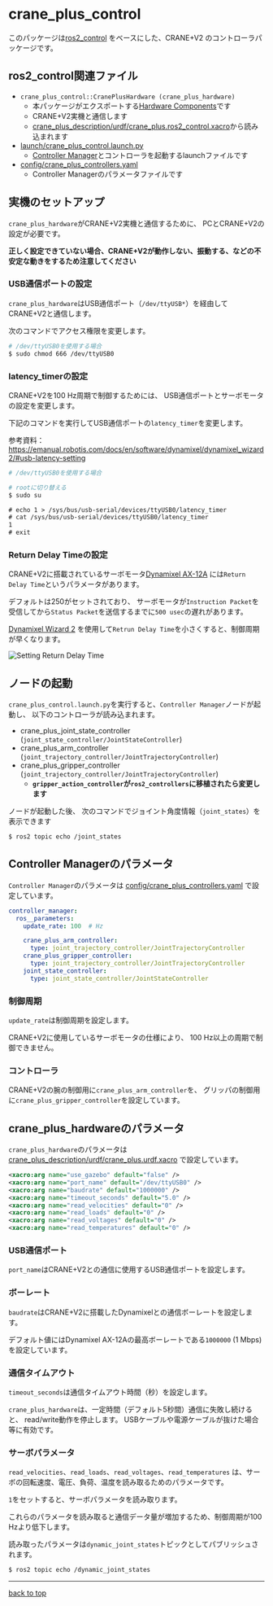 # crane_plus_control

このパッケージは[ros2_control](https://github.com/ros-controls/ros2_control)
をベースにした、CRANE+V2 のコントローラパッケージです。

## ros2_control関連ファイル

- `crane_plus_control::CranePlusHardware (crane_plus_hardware)`
  - 本パッケージがエクスポートする[Hardware Components](https://ros-controls.github.io/control.ros.org/getting_started.html#hardware-components)です
  - CRANE+V2実機と通信します
  - [crane_plus_description/urdf/crane_plus.ros2_control.xacro](../crane_plus_description/urdf/crane_plus.ros2_control.xacro)から読み込まれます
- [launch/crane_plus_control.launch.py](./launch/crane_plus_control.launch.py)
  - [Controller Manager](https://ros-controls.github.io/control.ros.org/getting_started.html#controller-manager)とコントローラを起動するlaunchファイルです
- [config/crane_plus_controllers.yaml](./config/crane_plus_controllers.yaml)
  - Controller Managerのパラメータファイルです

## 実機のセットアップ

`crane_plus_hardware`がCRANE+V2実機と通信するために、
PCとCRANE+V2の設定が必要です。

**正しく設定できていない場合、CRANE+V2が動作しない、振動する、などの不安定な動きをするため注意してください**

### USB通信ポートの設定

`crane_plus_hardware`はUSB通信ポート（`/dev/ttyUSB*`）を経由してCRANE+V2と通信します。

次のコマンドでアクセス権限を変更します。

```sh
# /dev/ttyUSB0を使用する場合
$ sudo chmod 666 /dev/ttyUSB0
```

### latency_timerの設定

CRANE+V2を100 Hz周期で制御するためには、
USB通信ポートとサーボモータの設定を変更します。

下記のコマンドを実行してUSB通信ポートの`latency_timer`を変更します。

参考資料：https://emanual.robotis.com/docs/en/software/dynamixel/dynamixel_wizard2/#usb-latency-setting

```sh
# /dev/ttyUSB0を使用する場合

# rootに切り替える
$ sudo su
```

```txt
# echo 1 > /sys/bus/usb-serial/devices/ttyUSB0/latency_timer
# cat /sys/bus/usb-serial/devices/ttyUSB0/latency_timer
1
# exit
```

### Return Delay Timeの設定

CRANE+V2に搭載されているサーボモータ[Dynamixel AX-12A](https://emanual.robotis.com/docs/en/dxl/ax/ax-12a/)
には`Return Delay Time`というパラメータがあります。

デフォルトは250がセットされており、
サーボモータが`Instruction Packet`を受信してから`Status Packet`を送信するまでに`500 usec`の遅れがあります。

[Dynamixel Wizard 2](https://emanual.robotis.com/docs/en/software/dynamixel/dynamixel_wizard2/)
を使用して`Retrun Delay Time`を小さくすると、制御周期が早くなります。

![Setting Return Delay Time](https://rt-net.github.io/images/crane-plus/setting_return_delay_time.png)

## ノードの起動

`crane_plus_control.launch.py`を実行すると、`Controller Manager`ノードが起動し、
以下のコントローラが読み込まれます。

- crane_plus_joint_state_controller (`joint_state_controller/JointStateController`)
- crane_plus_arm_controller (`joint_trajectory_controller/JointTrajectoryController`)
- crane_plus_gripper_controller (`joint_trajectory_controller/JointTrajectoryController`)
  - **`gripper_action_controller`が`ros2_controllers`に移植されたら変更します**

ノードが起動した後、
次のコマンドでジョイント角度情報（`joint_states`）を表示できます

```sh
$ ros2 topic echo /joint_states
```

## Controller Managerのパラメータ

`Controller Manager`のパラメータは
[config/crane_plus_controllers.yaml](./config/crane_plus_controllers.yaml)
で設定しています。

```yaml
controller_manager:
  ros__parameters:
    update_rate: 100  # Hz

    crane_plus_arm_controller:
      type: joint_trajectory_controller/JointTrajectoryController
    crane_plus_gripper_controller:
      type: joint_trajectory_controller/JointTrajectoryController
    joint_state_controller:
      type: joint_state_controller/JointStateController
```

### 制御周期

`update_rate`は制御周期を設定します。

CRANE+V2に使用しているサーボモータの仕様により、
100 Hz以上の周期で制御できません。

### コントローラ

CRANE+V2の腕の制御用に`crane_plus_arm_controller`を、
グリッパの制御用に`crane_plus_gripper_controller`を設定しています。

## crane_plus_hardwareのパラメータ

`crane_plus_hardware`のパラメータは
[crane_plus_description/urdf/crane_plus.urdf.xacro](../crane_plus_description/urdf/crane_plus.urdf.xacro)
で設定しています。

```xml
<xacro:arg name="use_gazebo" default="false" />
<xacro:arg name="port_name" default="/dev/ttyUSB0" />
<xacro:arg name="baudrate" default="1000000" />
<xacro:arg name="timeout_seconds" default="5.0" />
<xacro:arg name="read_velocities" default="0" />
<xacro:arg name="read_loads" default="0" />
<xacro:arg name="read_voltages" default="0" />
<xacro:arg name="read_temperatures" default="0" />
```

### USB通信ポート

`port_name`はCRANE+V2との通信に使用するUSB通信ポートを設定します。

### ボーレート

`baudrate`はCRANE+V2に搭載したDynamixelとの通信ボーレートを設定します。

デフォルト値にはDynamixel AX-12Aの最高ボーレートである`1000000` (1 Mbps)を設定しています。

### 通信タイムアウト

`timeout_seconds`は通信タイムアウト時間（秒）を設定します。

`crane_plus_hardware`は、一定時間（デフォルト5秒間）通信に失敗し続けると、
read/write動作を停止します。
USBケーブルや電源ケーブルが抜けた場合等に有効です。

### サーボパラメータ

`read_velocities`、`read_loads`、`read_voltages`、`read_temperatures`
は、サーボの回転速度、電圧、負荷、温度を読み取るためのパラメータです。

`1`をセットすると、サーボパラメータを読み取ります。

これらのパラメータを読み取ると通信データ量が増加するため、制御周期が100 Hzより低下します。

読み取ったパラメータは`dynamic_joint_states`トピックとしてパブリッシュされます。

```sh
$ ros2 topic echo /dynamic_joint_states
```

---

[back to top](#crane_plus_control)
